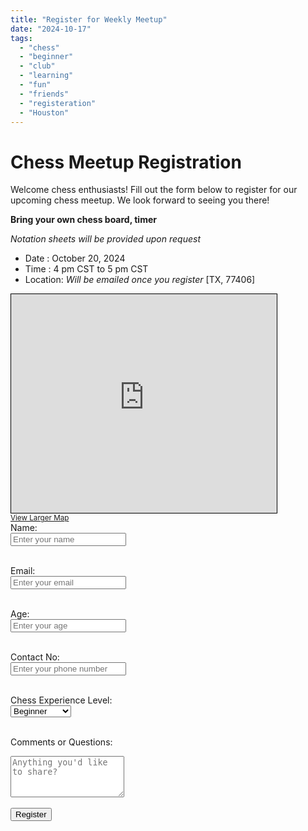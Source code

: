 ```yaml
---
title: "Register for Weekly Meetup"
date: "2024-10-17" 
tags:
  - "chess"
  - "beginner"
  - "club"
  - "learning"
  - "fun"
  - "friends"
  - "registeration"
  - "Houston"
---
```


# Chess Meetup Registration

Welcome chess enthusiasts! Fill out the form below to register for our upcoming chess meetup. We look forward to seeing you there!


**Bring your own chess board, timer** 

*Notation sheets will be provided upon request*


- Date : October 20, 2024
- Time  : 4 pm CST to 5 pm CST
- Location: *Will be emailed once you register* [TX, 77406]

<iframe width="425" height="350" src="https://www.openstreetmap.org/export/embed.html?bbox=-95.72424709796907%2C29.642670252034137%2C-95.72070658206941%2C29.644744980700214&amp;layer=mapnik&amp;marker=29.64370762171146%2C-95.72247684001923" style="border: 1px solid black"></iframe><br/><small><a href="https://www.openstreetmap.org/?mlat=29.643708&amp;mlon=-95.722477#map=19/29.643708/-95.722477">View Larger Map</a></small>



<form action="https://formspree.io/f/mbljjwer" method="POST">
  <label for="name">Name:</label><br>
  <input type="text" id="name" name="name" placeholder="Enter your name" required><br><br>

  <label for="email">Email:</label><br>
  <input type="email" id="email" name="email" placeholder="Enter your email" required><br><br>

  <label for="age">Age:</label><br>
  <input type="number" id="age" name="age" placeholder="Enter your age" required><br><br>

  <label for="contact">Contact No:</label><br>
  <input type="number" id="contact" name="contact" placeholder="Enter your phone number" required><br><br>

  <label for="experience">Chess Experience Level:</label><br>
  <select id="experience" name="experience" required>
    <option value="beginner">Beginner</option>
    <option value="intermediate">Intermediate</option>
    <option value="advanced">Advanced</option>
  </select><br><br>

  <label for="comments">Comments or Questions:</label><br>
  <textarea id="comments" name="comments" placeholder="Anything you'd like to share?" rows="4"></textarea><br><br>

  <input type="submit" placeholder="Click to Submit" value="Register">
</form>
